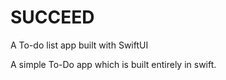 # SUCCEED
A To-do list app built with SwiftUI

A simple To-Do app which is built entirely in swift. 
